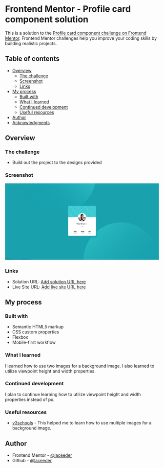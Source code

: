 # Frontend Mentor - Profile card component solution

This is a solution to the [Profile card component challenge on Frontend Mentor](https://www.frontendmentor.io/challenges/profile-card-component-cfArpWshJ). Frontend Mentor challenges help you improve your coding skills by building realistic projects. 

## Table of contents

- [Overview](#overview)
  - [The challenge](#the-challenge)
  - [Screenshot](#screenshot)
  - [Links](#links)
- [My process](#my-process)
  - [Built with](#built-with)
  - [What I learned](#what-i-learned)
  - [Continued development](#continued-development)
  - [Useful resources](#useful-resources)
- [Author](#author)
- [Acknowledgments](#acknowledgments)

## Overview

### The challenge

- Build out the project to the designs provided

### Screenshot

![](screenshot.png)

### Links

- Solution URL: [Add solution URL here](https://github.com/laceeder/profile-card-component)
- Live Site URL: [Add live site URL here](https://profile-card-component-brown-five.vercel.app/)

## My process

### Built with

- Semantic HTML5 markup
- CSS custom properties
- Flexbox
- Mobile-first workflow

### What I learned

I learned how to use two images for a background image.
I also learned to utilize viewpoint height and width properties.

### Continued development

I plan to continue learning how to utilize viewpoint height and width properties instead of px.

### Useful resources

- [v3schools](https://www.w3schools.com/css/css3_backgrounds.asp) - This helped me to learn how to use multiple images for a background image.

## Author

- Frontend Mentor - [@laceeder](https://www.frontendmentor.io/profile/laceeder)
- Github - [@laceeder](https://github.com/laceeder)